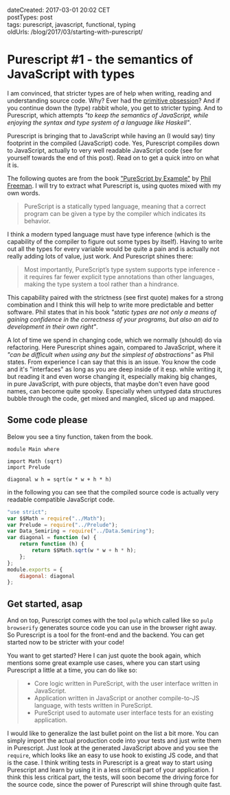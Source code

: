 dateCreated: 2017-03-01 20:02 CET  
postTypes: post  
tags: purescript, javascript, functional, typing  
oldUrls: /blog/2017/03/starting-with-purescript/  

# Purescript #1 - the semantics of JavaScript with types

I am convinced, that stricter types are of help when writing, reading and understanding source code. Why? Ever had the [primitive obsession][primitive-obsession]? And if you continue down the (type) rabbit whole, you get to stricter typing. And to Purescript, which attempts *"to keep the semantics of JavaScript, while enjoying the syntax and type system of a language like Haskell"*.

[primitive-obsession]: http://wiki.c2.com/?PrimitiveObsession

Purescript is bringing that to JavaScript while having an (I would say) tiny footprint in the compiled (JavaScript) code. Yes, Purescript compiles down to JavaScript, actually to very well readable JavaScript code (see for yourself towards the end of this post). Read on to get a quick intro on what it is.

The following quotes are from the book ["PureScript by Example"][ps-book] by [Phil Freeman][phil-freeman]. I will try to extract what Purescript is, using quotes mixed with my own words.

> PureScript is a statically typed language, meaning that a correct program can be given a type by the compiler which indicates its behavior.

I think a modern typed language must have type inference (which is the capability of the compiler to figure out some types by itself). Having to write out all the types for every variable would be quite a pain and is actually not really adding lots of value, just work. And Purescript shines there:

> Most importantly, PureScript’s type system supports type inference - it requires far fewer explicit type annotations than other languages, making the type system a tool rather than a hindrance.

This capability paired with the strictness (see first quote) makes for a strong combination and I think this will help to write more predictable and better software. Phil states that in his book *"static types are not only a means of gaining confidence in the correctness of your programs, but also an aid to development in their own right"*.

A lot of time we spend in changing code, which we normally (should) do via refactoring. Here Purescript shines again, compared to JavaScript, where it *"can be difficult when using any but the simplest of abstractions"* as Phil states. From experience I can say that this is an issue. You know the code and it's "interfaces" as long as you are deep inside of it esp. while writing it, but reading it and even worse changing it, especially making big changes, in pure JavaScript, with pure objects, that maybe don't even have good names, can become quite spooky. Especially when untyped data structures bubble through the code, get mixed and mangled, sliced up and mapped.

## Some code please

Below you see a tiny function, taken from the book.

```text
module Main where

import Math (sqrt)
import Prelude

diagonal w h = sqrt(w * w + h * h)
```

in the following you can see that the compiled source code is actually very readable compatible JavaScript code.

```js
"use strict";
var $$Math = require("../Math");
var Prelude = require("../Prelude");
var Data_Semiring = require("../Data.Semiring");
var diagonal = function (w) {
    return function (h) {
        return $$Math.sqrt(w * w + h * h);
    };
};
module.exports = {
    diagonal: diagonal
};
```

## Get started, asap

And on top, Purescript comes with the tool `pulp` which called like so `pulp browserify` generates source code you can use in the browser right away. So Purescript is a tool for the front-end and the backend. You can get started now to be stricter with your code!

You want to get started? Here I can just quote the book again, which mentions some great example use cases, where you can start using Purescript a little at a time, you can do like so:

> * Core logic written in PureScript, with the user interface written in JavaScript.
> * Application written in JavaScript or another compile-to-JS language, with tests written in PureScript.
> * PureScript used to automate user interface tests for an existing application.

I would like to generalize the last bullet point on the list a bit more. You can simply import the actual production code into your tests and just write them in Purescript. Just look at the generated JavaScript above and you see the `require`, which looks like an easy to use hook to existing JS code, and that is the case. I think writing tests in Purescript is a great way to start using Purescript and learn by using it in a less critical part of your application. I think this less critical part, the tests, will soon become the driving force for the source code, since the power of Purescript will shine through quite fast.

[ps-book]: https://leanpub.com/purescript/read
[phil-freeman]: https://twitter.com/paf31

